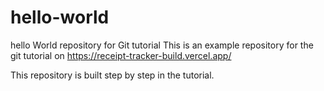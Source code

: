 # hello-world
hello World repository for Git tutorial
This is an example repository for the git tutorial on https://receipt-tracker-build.vercel.app/

This repository is built step by step in the tutorial.
